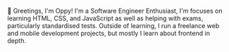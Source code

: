 👋 Greetings, I'm Oppy!
I'm a Software Engineer Enthusiast, I'm focuses on learning HTML, CSS, and JavaScript as well as helping with exams, particularly standardised tests. 
Outside of learning, I run a freelance web and mobile development projects, but mostly I learn about frontend in depth.
<!--
**OppyPramudya/OppyPramudya** is a ✨ _special_ ✨ repository because its `README.md` (this file) appears on your GitHub profile.

Here are some ideas to get you started:

- 🔭 I’m currently working on ...
- 🌱 I’m currently learning ...
- 👯 I’m looking to collaborate on ...
- 🤔 I’m looking for help with ...
- 💬 Ask me about ...
- 📫 How to reach me: ...
- 😄 Pronouns: ...
- ⚡ Fun fact: ...
-->
